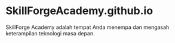 # SkillForgeAcademy.github.io
SkillForge Academy adalah tempat Anda menempa dan mengasah keterampilan teknologi masa depan.
